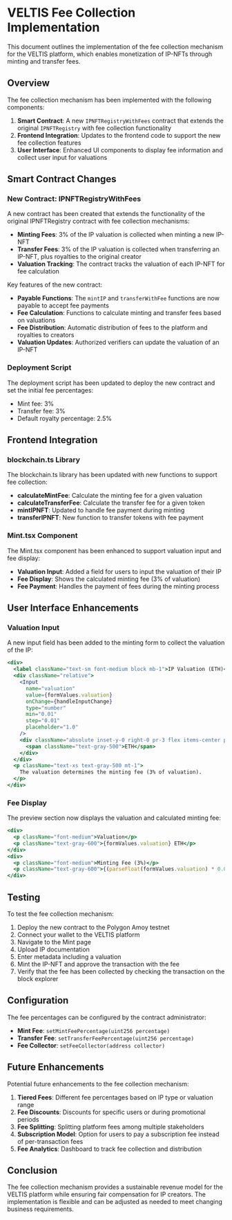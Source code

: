 # VELTIS Fee Collection Implementation

This document outlines the implementation of the fee collection mechanism for the VELTIS platform, which enables monetization of IP-NFTs through minting and transfer fees.

## Overview

The fee collection mechanism has been implemented with the following components:

1. **Smart Contract**: A new `IPNFTRegistryWithFees` contract that extends the original `IPNFTRegistry` with fee collection functionality
2. **Frontend Integration**: Updates to the frontend code to support the new fee collection features
3. **User Interface**: Enhanced UI components to display fee information and collect user input for valuations

## Smart Contract Changes

### New Contract: IPNFTRegistryWithFees

A new contract has been created that extends the functionality of the original IPNFTRegistry contract with fee collection mechanisms:

- **Minting Fees**: 3% of the IP valuation is collected when minting a new IP-NFT
- **Transfer Fees**: 3% of the IP valuation is collected when transferring an IP-NFT, plus royalties to the original creator
- **Valuation Tracking**: The contract tracks the valuation of each IP-NFT for fee calculation

Key features of the new contract:

- **Payable Functions**: The `mintIP` and `transferWithFee` functions are now payable to accept fee payments
- **Fee Calculation**: Functions to calculate minting and transfer fees based on valuations
- **Fee Distribution**: Automatic distribution of fees to the platform and royalties to creators
- **Valuation Updates**: Authorized verifiers can update the valuation of an IP-NFT

### Deployment Script

The deployment script has been updated to deploy the new contract and set the initial fee percentages:

- Mint fee: 3%
- Transfer fee: 3%
- Default royalty percentage: 2.5%

## Frontend Integration

### blockchain.ts Library

The blockchain.ts library has been updated with new functions to support fee collection:

- **calculateMintFee**: Calculate the minting fee for a given valuation
- **calculateTransferFee**: Calculate the transfer fee for a given token
- **mintIPNFT**: Updated to handle fee payment during minting
- **transferIPNFT**: New function to transfer tokens with fee payment

### Mint.tsx Component

The Mint.tsx component has been enhanced to support valuation input and fee display:

- **Valuation Input**: Added a field for users to input the valuation of their IP
- **Fee Display**: Shows the calculated minting fee (3% of valuation)
- **Fee Payment**: Handles the payment of fees during the minting process

## User Interface Enhancements

### Valuation Input

A new input field has been added to the minting form to collect the valuation of the IP:

```jsx
<div>
  <label className="text-sm font-medium block mb-1">IP Valuation (ETH)</label>
  <div className="relative">
    <Input 
      name="valuation"
      value={formValues.valuation}
      onChange={handleInputChange}
      type="number"
      min="0.01"
      step="0.01"
      placeholder="1.0"
    />
    <div className="absolute inset-y-0 right-0 pr-3 flex items-center pointer-events-none">
      <span className="text-gray-500">ETH</span>
    </div>
  </div>
  <p className="text-xs text-gray-500 mt-1">
    The valuation determines the minting fee (3% of valuation).
  </p>
</div>
```

### Fee Display

The preview section now displays the valuation and calculated minting fee:

```jsx
<div>
  <p className="font-medium">Valuation</p>
  <p className="text-gray-600">{formValues.valuation} ETH</p>
</div>
<div>
  <p className="font-medium">Minting Fee (3%)</p>
  <p className="text-gray-600">{(parseFloat(formValues.valuation) * 0.03).toFixed(4)} ETH</p>
</div>
```

## Testing

To test the fee collection mechanism:

1. Deploy the new contract to the Polygon Amoy testnet
2. Connect your wallet to the VELTIS platform
3. Navigate to the Mint page
4. Upload IP documentation
5. Enter metadata including a valuation
6. Mint the IP-NFT and approve the transaction with the fee
7. Verify that the fee has been collected by checking the transaction on the block explorer

## Configuration

The fee percentages can be configured by the contract administrator:

- **Mint Fee**: `setMintFeePercentage(uint256 percentage)`
- **Transfer Fee**: `setTransferFeePercentage(uint256 percentage)`
- **Fee Collector**: `setFeeCollector(address collector)`

## Future Enhancements

Potential future enhancements to the fee collection mechanism:

1. **Tiered Fees**: Different fee percentages based on IP type or valuation range
2. **Fee Discounts**: Discounts for specific users or during promotional periods
3. **Fee Splitting**: Splitting platform fees among multiple stakeholders
4. **Subscription Model**: Option for users to pay a subscription fee instead of per-transaction fees
5. **Fee Analytics**: Dashboard to track fee collection and distribution

## Conclusion

The fee collection mechanism provides a sustainable revenue model for the VELTIS platform while ensuring fair compensation for IP creators. The implementation is flexible and can be adjusted as needed to meet changing business requirements.
